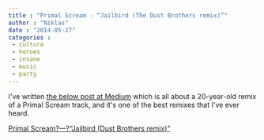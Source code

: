 ```yaml
---
title : "Primal Scream - “Jailbird (The Dust Brothers remix)”"
author : "Niklas"
date : "2014-05-27"
categories : 
 - culture
 - heroes
 - insane
 - music
 - party
---
```


I've written [the below post at Medium](https://medium.com/@pivic/52232590e2d7) which is all about a 20-year-old remix of a Primal Scream track, and it's one of the best remixes that I've ever heard.

<script async src="https://static.medium.com/embed.js"></script>

[Primal Scream?—?“Jailbird (Dust Brothers remix)”](https://medium.com/@pivic/52232590e2d7)
